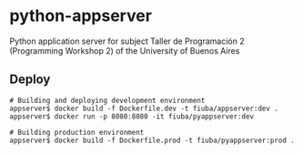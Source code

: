 # python-appserver
Python application server for subject Taller de Programación 2 (Programming Workshop 2) of the University of Buenos Aires

## Deploy

```
# Building and deploying development environment
appserver$ docker build -f Dockerfile.dev -t fiuba/appserver:dev .
appserver$ docker run -p 8080:8080 -it fiuba/pyappserver:dev

# Building production environment
appserver$ docker build -f Dockerfile.prod -t fiuba/pyappserver:prod .
```

